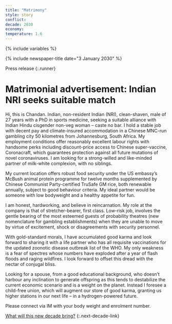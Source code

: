 ```yaml
---
title: "Matrimony"
style: story
conflict: 
decade: 2030
economy: 
temperature: 1.6
---
```


{% include variables %}

{% include newspaper-title date="3 January 2030" %}

Press release
{:.runner}

# Matrimonial advertisement: Indian NRI seeks suitable match

Hi, this is Chandan. Indian, non-resident Indian (NRI), clean-shaven, male of 27&nbsp;years with a PhD in sports medicine, seeking a suitable alliance with Indian Hindu cisgender non-veg woman – caste no bar. I hold a stable job with decent pay and climate-insured accommodation in a Chinese MNC-run gambling city 50&nbsp;kilometres from Johannesburg, South Africa. My employment conditions offer reasonably excellent labour rights with handsome perks including discount-price access to Chinese super-vaccine, Coronacraft, which guarantees protection against all future mutations of novel coronaviruses. I am looking for a strong-willed and like-minded partner of milk-white complexion, with no siblings.

My current location offers robust food security under the US embassy’s McBush animal protein programme for twelve months supplemented by Chinese Communist Party-certified TruSafe GM rice, both renewable annually, subject to good behaviour criteria. My ideal partner would be someone with low bodyweight and a healthy appetite for fun.

I am honest, hardworking, and believe in reincarnation. My role at the company is that of stretcher-bearer, first class. Low-risk job, involves the gentle bearing of the most esteemed guests of probability theatres (new nomenclature for gambling establishments) when they are unable to move by virtue of excitement, shock or disagreements with security personnel.

With gold-standard morals, I have accumulated good karma and look forward to sharing it with a life partner who has all requisite vaccinations for the updated zoonotic disease outbreak list of the WHO. My only weakness is a fear of spectres whose numbers have exploded after a year of flash floods and raging wildfires. I look forward to offset this dread with the nectar of conjugal bliss.

Looking for a spouse, from a good educational background, who doesn’t harbour any inclination to generate offspring as this tends to destabilize the current economic scenario and is a weight on the planet. Instead I foresee a child-free union, which will augment our store of good karma, granting us higher stations in our next life – in a hydrogen-powered future.

Please connect via IM with your body weight and enrolment number.

[What will this new decade bring?](chapter_grassroots-climate-rebellion.html)
{:.next-decade-link}
